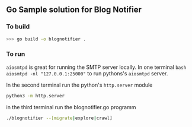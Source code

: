 ## Go Sample solution for Blog Notifier
### To build
```bash
>>> go build -o blognotifier .
```
### To run
```aiosmtpd``` is great for running the SMTP server locally.
In one terminal
```bash aiosmtpd -nl "127.0.0.1:25000"``` to run pythons's ```aiosmtpd``` server.

In the second terminal run the python's ```http.server``` module
```bash
python3 -m http.server
```
in the third terminal run the blognotifier.go programm
```bash
./blognotifier --[migrate|explore|crawl]
```
